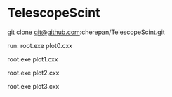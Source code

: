 # TelescopeScint

git clone git@github.com:cherepan/TelescopeScint.git

run: 
root.exe plot0.cxx

root.exe plot1.cxx

root.exe plot2.cxx

root.exe plot3.cxx




